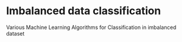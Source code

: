 # Imbalanced data classification
Various Machine Learning Algorithms for Classification in imbalanced dataset
